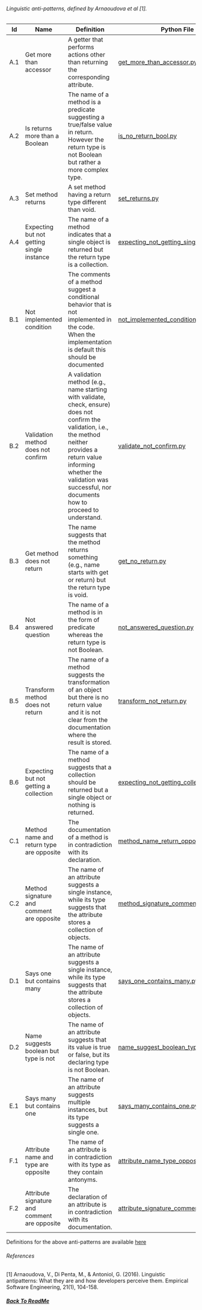 ###### Linguistic anti-patterns, defined by  Arnaoudova et al [1].


| Id  | Name                                         | Definition                                                                                                                                                                                                                                            | Python File                                                                                                           |
|-----|----------------------------------------------|-------------------------------------------------------------------------------------------------------------------------------------------------------------------------------------------------------------------------------------------------------|-----------------------------------------------------------------------------------------------------------------------|
| A.1 | Get more than accessor                       | A getter that performs actions other than returning the corresponding attribute.                                                                                                                                                                      | [get_more_than_accessor.py](../../src/rule/linguistic_antipattern/get_more_than_accessor.py)                             |
| A.2 | Is returns more than a Boolean               | The name of a method is a predicate suggesting a true/false value in return. However the return type is not Boolean but rather a more complex type.                                                                                                   | [is_no_return_bool.py](../../src/rule/linguistic_antipattern/is_no_return_bool.py)                                       |
| A.3 | Set method returns                           | A set method having a return type different than void.                                                                                                                                                                                                | [set_returns.py](../../src/rule/linguistic_antipattern/set_returns.py)                                                   |
| A.4 | Expecting but not getting single instance    | The name of a method indicates that a single object is returned but the return type is a collection.                                                                                                                                                  | [expecting_not_getting_single.py](../../src/rule/linguistic_antipattern/expecting_not_getting_single.py)                 |
| B.1 | Not implemented condition                    | The comments of a method suggest a conditional behavior that is not implemented in the code. When the implementation is default this should be documented                                                                                             | [not_implemented_condition.py](../../src/rule/linguistic_antipattern/not_implemented_condition.py)                       |
| B.2 | Validation method does not confirm           | A validation method (e.g., name starting with validate, check, ensure) does not confirm the validation, i.e., the method neither provides a return value informing whether the validation was successful, nor documents how to proceed to understand. | [validate_not_confirm.py](../../src/rule/linguistic_antipattern/validate_not_confirm.py)                                 |
| B.3 | Get method does not return                   | The name suggests that the method returns something (e.g., name starts with get or return) but the return type is void.                                                                                                                               | [get_no_return.py](../../src/rule/linguistic_antipattern/get_no_return.py)                                               |
| B.4 | Not answered question                        | The name of a method is in the form of predicate whereas the return type is not Boolean.                                                                                                                                                              | [not_answered_question.py](../../src/rule/linguistic_antipattern/not_answered_question.py)                               |
| B.5 | Transform method does not return             | The name of a method suggests the transformation of an object but there is no return value and it is not clear from the documentation where the result is stored.                                                                                     | [transform_not_return.py](../../src/rule/linguistic_antipattern/transform_not_return.py)                                 |
| B.6 | Expecting but not getting a collection       | The name of a method suggests that a collection should be returned but a single object or nothing is returned.                                                                                                                                        | [expecting_not_getting_collection.py](../../src/rule/linguistic_antipattern/expecting_not_getting_collection.py)         |
| C.1 | Method name and return type are opposite     | The documentation of a method is in contradiction with its declaration.                                                                                                                                                                               | [method_name_return_opposite.py](../../src/rule/linguistic_antipattern/method_name_return_opposite.py)                   |
| C.2 | Method signature and comment are opposite    | The name of an attribute suggests a single instance, while its type suggests that the attribute stores a collection of objects.                                                                                                                       | [method_signature_comment_opposite.py](../../src/rule/linguistic_antipattern/method_signature_comment_opposite.py)       |
| D.1 | Says one but contains many                   | The name of an attribute suggests a single instance, while its type suggests that the attribute stores a collection of objects.                                                                                                                       | [says_one_contains_many.py](../../src/rule/linguistic_antipattern/says_one_contains_many.py)                             |
| D.2 | Name suggests boolean but type is not        | The name of an attribute suggests that its value is true or false, but its declaring type is not Boolean.                                                                                                                                             | [name_suggest_boolean_type_not.py](../../src/rule/linguistic_antipattern/name_suggest_boolean_type_not.py)               |
| E.1 | Says many but contains one                   | The name of an attribute suggests multiple instances, but its type suggests a single one.                                                                                                                                                             | [says_many_contains_one.py](../../src/rule/linguistic_antipattern/says_many_contains_one.py)                             |
| F.1 | Attribute name and type are opposite         | The name of an attribute is in contradiction with its type as they contain antonyms.                                                                                                                                                                  | [attribute_name_type_opposite.py](../../src/rule/linguistic_antipattern/attribute_name_type_opposite.py)                 |
| F.2 | Attribute signature and comment are opposite | The declaration of an attribute is in contradiction with its documentation.                                                                                                                                                                           | [attribute_signature_comment_opposite.py](../../src/rule/linguistic_antipattern/attribute_signature_comment_opposite.py) |

Definitions for the above anti-patterns are available [here](http://veneraarnaoudova.com/wp-content/uploads/2014/10/2014-EMSE-Arnaodova-et-al-Perception-LAs.pdf)


###### References
[1] Arnaoudova, V., Di Penta, M., & Antoniol, G. (2016). Linguistic antipatterns: What they are and how developers
perceive them. Empirical Software Engineering, 21(1), 104-158.


##### [Back To ReadMe](../../README.md)